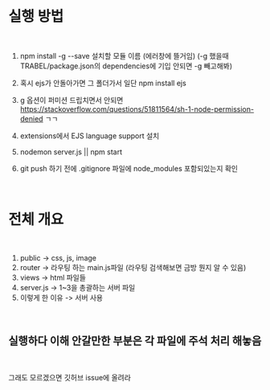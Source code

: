# 실행 방법

<br/>

1. npm install -g --save 설치할 모듈 이름 (에러창에 뜰거임) (-g 했을때 TRABEL/package.json의 dependencies에 기입 안되면 -g 빼고해봐)
2. 혹시 ejs가 안돌아가면 그 폴더가서 일단 npm install ejs
3. g 옵션이 퍼미션 드립치면서 안되면 https://stackoverflow.com/questions/51811564/sh-1-node-permission-denied ㄱㄱ
4. extensions에서 EJS language support 설치
5. nodemon server.js || npm start

6. git push 하기 전에 .gitignore 파일에 node_modules 포함되있는지 확인

<br/>

# 전체 개요

<br/>

1. public -> css, js, image
2. router -> 라우팅 하는 main.js파일 (라우팅 검색해보면 금방 뭔지 알 수 있음)
3. views -> html 파일들
4. server.js -> 1~3을 총괄하는 서버 파일
5. 이렇게 한 이유 -> 서버 사용


<br/>

## 실행하다 이해 안갈만한 부분은 각 파일에 주석 처리 해놓음

<br/>

그래도 모르겠으면 깃허브 issue에 올려라
